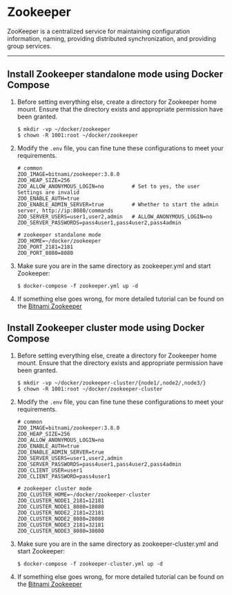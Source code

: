 # Zookeeper

ZooKeeper is a centralized service for maintaining configuration information, naming, providing distributed
synchronization, and providing group services.

---

## Install Zookeeper standalone mode using Docker Compose

1. Before setting everything else, create a directory for Zookeeper home mount. Ensure that the directory exists and
   appropriate permission have been granted.

   ```shell
   $ mkdir -vp ~/docker/zookeeper
   $ chown -R 1001:root ~/docker/zookeeper
   ```

3. Modify the `.env` file, you can fine tune these configurations to meet your requirements.

   ```properties
   # common
   ZOO_IMAGE=bitnami/zookeeper:3.8.0
   ZOO_HEAP_SIZE=256
   ZOO_ALLOW_ANONYMOUS_LOGIN=no         # Set to yes, the user Settings are invalid
   ZOO_ENABLE_AUTH=true
   ZOO_ENABLE_ADMIN_SERVER=true         # Whether to start the admin server, http://ip:8080/commands
   ZOO_SERVER_USERS=user1,user2,admin   # ALLOW_ANONYMOUS_LOGIN=no
   ZOO_SERVER_PASSWORDS=pass4user1,pass4user2,pass4admin
   
   # zookeeper standalone mode
   ZOO_HOME=~/docker/zookeeper
   ZOO_PORT_2181=2181
   ZOO_PORT_8080=8080
   ```

4. Make sure you are in the same directory as zookeeper.yml and start Zookeeper:

   ```shell
   $ docker-compose -f zookeeper.yml up -d
   ```

5. If something else goes wrong, for more detailed tutorial can be found on
   the [Bitnami Zookeeper](https://hub.docker.com/r/bitnami/zookeeper)

## Install Zookeeper cluster mode using Docker Compose

1. Before setting everything else, create a directory for Zookeeper home mount. Ensure that the directory exists and
   appropriate permission have been granted.

   ```shell
   $ mkdir -vp ~/docker/zookeeper-cluster/{node1/,node2/,node3/}
   $ chown -R 1001:root ~/docker/zookeeper-cluster
   ```

2. Modify the `.env` file, you can fine tune these configurations to meet your requirements.

   ```properties
   # common
   ZOO_IMAGE=bitnami/zookeeper:3.8.0
   ZOO_HEAP_SIZE=256
   ZOO_ALLOW_ANONYMOUS_LOGIN=no
   ZOO_ENABLE_AUTH=true
   ZOO_ENABLE_ADMIN_SERVER=true
   ZOO_SERVER_USERS=user1,user2,admin
   ZOO_SERVER_PASSWORDS=pass4user1,pass4user2,pass4admin
   ZOO_CLIENT_USER=user1
   ZOO_CLIENT_PASSWORD=pass4user1
   
   # zookeeper cluster mode
   ZOO_CLUSTER_HOME=~/docker/zookeeper-cluster
   ZOO_CLUSTER_NODE1_2181=12181
   ZOO_CLUSTER_NODE1_8080=18080
   ZOO_CLUSTER_NODE2_2181=22181
   ZOO_CLUSTER_NODE2_8080=28080
   ZOO_CLUSTER_NODE3_2181=32181
   ZOO_CLUSTER_NODE3_8080=38080
   ```

3. Make sure you are in the same directory as zookeeper-cluster.yml and start Zookeeper:

   ```shell
   $ docker-compose -f zookeeper-cluster.yml up -d
   ```

4. If something else goes wrong, for more detailed tutorial can be found on
   the [Bitnami Zookeeper](https://hub.docker.com/r/bitnami/zookeeper)
